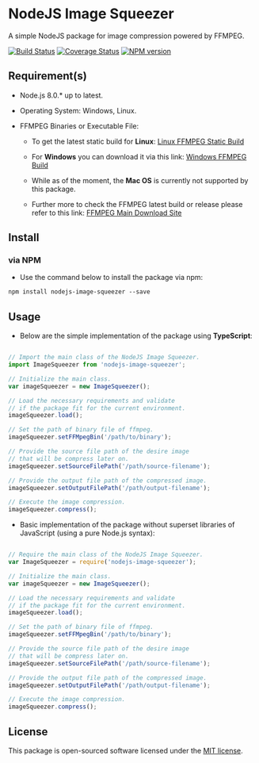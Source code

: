 # NodeJS Image Squeezer

A simple NodeJS package for image compression powered by FFMPEG.

[![Build Status](https://img.shields.io/travis/LordDashMe/nodejs-image-squeezer/master.svg?style=flat-square)](https://travis-ci.org/LordDashMe/nodejs-image-squeezer) [![Coverage Status](https://img.shields.io/coveralls/LordDashMe/nodejs-image-squeezer/master.svg?style=flat-square)](https://coveralls.io/github/LordDashMe/nodejs-image-squeezer?branch=master) [![NPM version](https://img.shields.io/npm/v/nodejs-image-squeezer.svg?style=flat-square)](https://www.npmjs.com/package/nodejs-image-squeezer)

## Requirement(s)

- Node.js 8.0.* up to latest.

- Operating System: Windows, Linux.

- FFMPEG Binaries or Executable File:

  - To get the latest static build for **Linux**: [Linux FFMPEG Static Build](https://johnvansickle.com/ffmpeg/)

  - For **Windows** you can download it via this link: [Windows FFMPEG Build](https://ffmpeg.zeranoe.com/builds/)

  - While as of the moment, the **Mac OS** is currently not supported by this package.

  - Further more to check the FFMPEG latest build or release please refer to this link: [FFMPEG Main Download Site](https://ffmpeg.org/download.html)

## Install

### via NPM

- Use the command below to install the package via npm:

```txt
npm install nodejs-image-squeezer --save
```

## Usage

- Below are the simple implementation of the package using **TypeScript**:

```ts

// Import the main class of the NodeJS Image Squeezer.
import ImageSqueezer from 'nodejs-image-squeezer';

// Initialize the main class.
var imageSqueezer = new ImageSqueezer();

// Load the necessary requirements and validate
// if the package fit for the current environment.
imageSqueezer.load();

// Set the path of binary file of ffmpeg.
imageSqueezer.setFFMpegBin('/path/to/binary');

// Provide the source file path of the desire image
// that will be compress later on.
imageSqueezer.setSourceFilePath('/path/source-filename');

// Provide the output file path of the compressed image.
imageSqueezer.setOutputFilePath('/path/output-filename');

// Execute the image compression.
imageSqueezer.compress();
```

- Basic implementation of the package without superset libraries of JavaScript (using a pure Node.js syntax):

```js

// Require the main class of the NodeJS Image Squeezer.
var ImageSqueezer = require('nodejs-image-squeezer');

// Initialize the main class.
var imageSqueezer = new ImageSqueezer();

// Load the necessary requirements and validate
// if the package fit for the current environment.
imageSqueezer.load();

// Set the path of binary file of ffmpeg.
imageSqueezer.setFFMpegBin('/path/to/binary');

// Provide the source file path of the desire image
// that will be compress later on.
imageSqueezer.setSourceFilePath('/path/source-filename');

// Provide the output file path of the compressed image.
imageSqueezer.setOutputFilePath('/path/output-filename');

// Execute the image compression.
imageSqueezer.compress();
```

## License

This package is open-sourced software licensed under the [MIT license](https://opensource.org/licenses/MIT).
